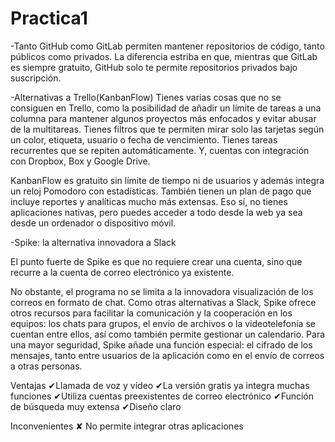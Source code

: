 # Practica1
-Tanto GitHub como GitLab permiten mantener repositorios de código, tanto públicos como privados. La diferencia estriba en que, mientras que GitLab es siempre gratuito, GitHub solo te permite repositorios privados bajo suscripción.

-Alternativas a Trello(KanbanFlow)
Tienes varias cosas que no se consiguen en Trello, como la posibilidad de añadir un límite de tareas a una columna para mantener algunos proyectos más enfocados y evitar abusar de la multitareas. Tienes filtros que te permiten mirar solo las tarjetas según un color, etiqueta, usuario o fecha de vencimiento. Tienes tareas recurrentes que se repiten automáticamente. Y, cuentas con integración con Dropbox, Box y Google Drive.

KanbanFlow es gratuito sin límite de tiempo ni de usuarios y además integra un reloj Pomodoro con estadísticas. También tienen un plan de pago que incluye reportes y analíticas mucho más extensas. Eso sí, no tienes aplicaciones nativas, pero puedes acceder a todo desde la web ya sea desde un ordenador o dispositivo móvil. 

-Spike: la alternativa innovadora a Slack

El punto fuerte de Spike es que no requiere crear una cuenta, sino que recurre a la cuenta de correo electrónico ya existente.

No obstante, el programa no se limita a la innovadora visualización de los correos en formato de chat. Como otras alternativas a Slack, Spike ofrece otros recursos para facilitar la comunicación y la cooperación en los equipos: los chats para grupos, el envío de archivos o la videotelefonía se cuentan entre ellos, así como también permite gestionar un calendario.
Para una mayor seguridad, Spike añade una función especial: el cifrado de los mensajes, tanto entre usuarios de la aplicación como en el envío de correos a otras personas.

Ventajas
✔Llamada de voz y vídeo
✔La versión gratis ya integra muchas funciones
✔Utiliza cuentas preexistentes de correo electrónico
✔Función de búsqueda muy extensa
✔Diseño claro

Inconvenientes
✘ No permite integrar otras aplicaciones

